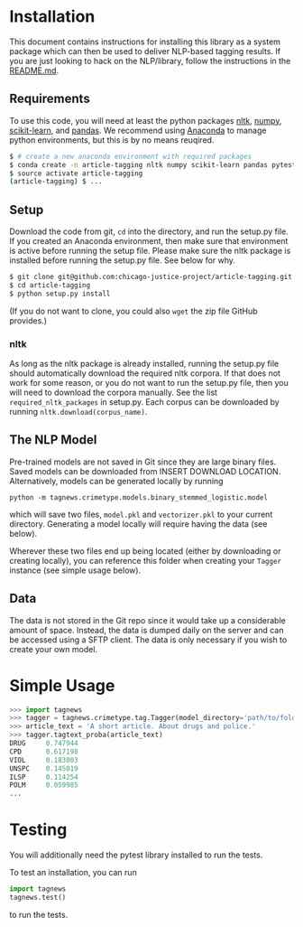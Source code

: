 # Installation

This document contains instructions for installing this library as a system package which can then be used to deliver NLP-based tagging results. If you are just looking to hack on the NLP/library, follow the instructions in the [README.md](README.md).

## Requirements

To use this code, you will need at least the python packages [nltk](http://www.nltk.org/), [numpy](http://www.numpy.org/), [scikit-learn](http://scikit-learn.org/), and [pandas](http://pandas.pydata.org/). We recommend using [Anaconda](https://www.continuum.io/downloads) to manage python environments, but this is by no means reuqired.

```bash
$ # create a new anaconda environment with required packages
$ conda create -n article-tagging nltk numpy scikit-learn pandas pytest
$ source activate article-tagging
(article-tagging) $ ...
```

## Setup

Download the code from git, `cd` into the directory, and run the setup.py file. If you created an Anaconda environment, then make sure that environment is active before running the setup file. Please make sure the nltk package is installed before running the setup.py file. See below for why.

```bash
$ git clone git@github.com:chicago-justice-project/article-tagging.git
$ cd article-tagging
$ python setup.py install
```

(If you do not want to clone, you could also `wget` the zip file GitHub provides.)

### nltk

As long as the nltk package is already installed, running the setup.py file should automatically download the required nltk corpora. If that does not work for some reason, or you do not want to run the setup.py file, then you will need to download the corpora manually. See the list `required_nltk_packages` in setup.py. Each corpus can be downloaded by running `nltk.download(corpus_name)`.

## The NLP Model

Pre-trained models are not saved in Git since they are large binary files. Saved models can be downloaded from INSERT DOWNLOAD LOCATION. Alternatively, models can be generated locally by running

```
python -m tagnews.crimetype.models.binary_stemmed_logistic.model
```

which will save two files, `model.pkl` and `vectorizer.pkl` to your current directory. Generating a model locally will require having the data (see below).

Wherever these two files end up being located (either by downloading or creating locally), you can reference this folder when creating your `Tagger` instance (see simple usage below).

## Data

The data is not stored in the Git repo since it would take up a considerable amount of space. Instead, the data is dumped daily on the server and can be accessed using a SFTP client. The data is only necessary if you wish to create your own model.

# Simple Usage

```python
>>> import tagnews
>>> tagger = tagnews.crimetype.tag.Tagger(model_directory='path/to/folder/containing/pickles/')
>>> article_text = 'A short article. About drugs and police.'
>>> tagger.tagtext_proba(article_text)
DRUG     0.747944
CPD      0.617198
VIOL     0.183003
UNSPC    0.145019
ILSP     0.114254
POLM     0.059985
...
```

# Testing

You will additionally need the pytest library installed to run the tests.

To test an installation, you can run

```python
import tagnews
tagnews.test()
```

to run the tests.
